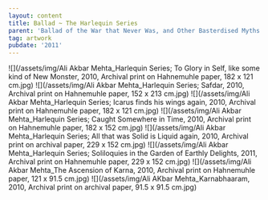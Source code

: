 ```yaml
---
layout: content
title: Ballad ~ The Harlequin Series
parent: 'Ballad of the War that Never Was, and Other Basterdised Myths'
tag: artwork
pubdate: '2011'
---
```

![](/assets/img/Ali Akbar Mehta_Harlequin Series; To Glory in Self, like some kind of New Monster, 2010, Archival print on Hahnemuhle paper, 182 x 121 cm.jpg)
![](/assets/img/Ali Akbar Mehta_Harlequin Series; Safdar, 2010, Archival print on Hahnemuhle paper, 152 x 213 cm.jpg)
![](/assets/img/Ali Akbar Mehta_Harlequin Series; Icarus finds his wings again, 2010, Archival print on Hahnemuhle paper, 182 x 121 cm.jpg)
![](/assets/img/Ali Akbar Mehta_Harlequin Series; Caught Somewhere in Time, 2010, Archival print on Hahnemuhle paper, 182 x 152 cm.jpg)
![](/assets/img/Ali Akbar Mehta_Harlequin Series; All that was Solid is Liquid again, 2010, Archival print on archival paper, 229 x 152 cm.jpg)
![](/assets/img/Ali Akbar Mehta_Harlequin Series; Soliloquies in the Garden of Earthly Delights, 2011, Archival print on Hahnemuhle paper, 229 x 152 cm.jpg)
![](/assets/img/Ali Akbar Mehta_The Ascension of Karna, 2010, Archival print on Hahnemuhle paper, 121 x 91.5 cm.jpg)
![](/assets/img/Ali AKbar Mehta_Karnabhaaram, 2010, Archival print on archival paper, 91.5 x 91.5 cm.jpg)
